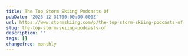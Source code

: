 ```yaml
---
title: The Top Storm Skiing Podcasts Of
pubDate: '2023-12-31T00:00:00.000Z'
url: https://www.stormskiing.com/p/the-top-storm-skiing-podcasts-of
slug: the-top-storm-skiing-podcasts-of
description: ''
tags: []
changefreq: monthly
---
```


<!-- Add post content below -->
